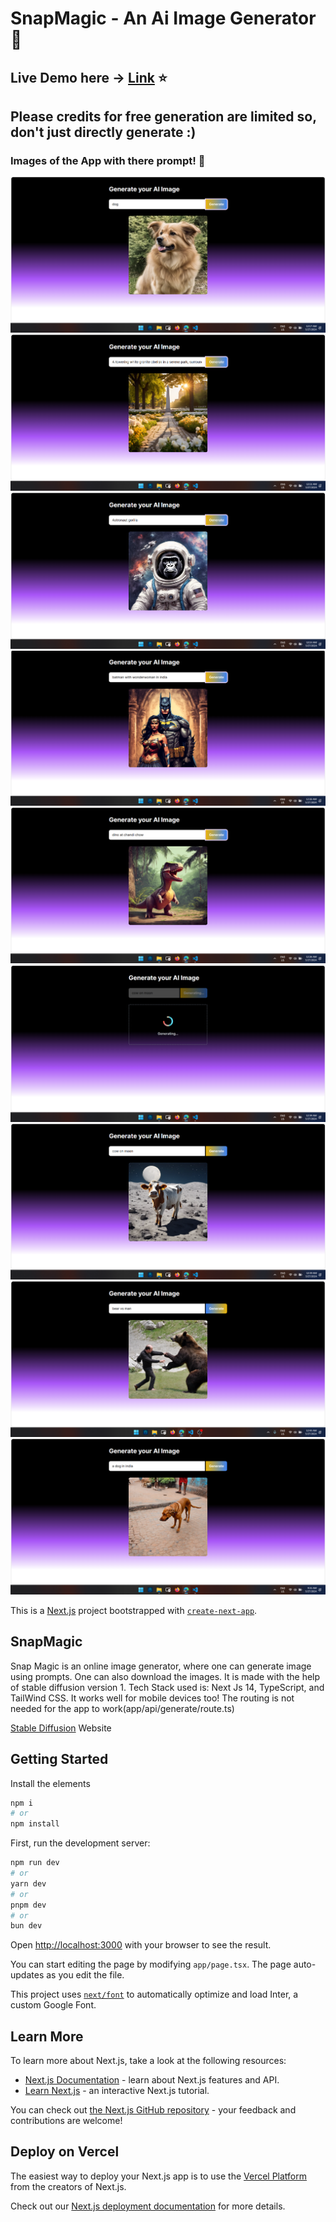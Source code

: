 # SnapMagic - An Ai Image Generator :tada:

## Live Demo here  -> [Link](https://snap-magic-m9pyg204i-neel-max-cpus-projects.vercel.app/) ⭐

## Please credits for free generation are limited so, don't just directly generate :)

### Images of the App with there prompt! :memo:
![Image 1](https://github.com/Neel-max-cpu/SnapMagic/blob/main/public/image/1.png?raw=true)
![Image 2](https://github.com/Neel-max-cpu/SnapMagic/blob/main/public/image/2.png?raw=true)
![Image 3](https://github.com/Neel-max-cpu/SnapMagic/blob/main/public/image/3.png?raw=true)
![Image 4](https://github.com/Neel-max-cpu/SnapMagic/blob/main/public/image/4.png?raw=true)
![Image 5](https://github.com/Neel-max-cpu/SnapMagic/blob/main/public/image/5.png?raw=true)
![Image 6](https://github.com/Neel-max-cpu/SnapMagic/blob/main/public/image/6.png?raw=true)
![Image 7](https://github.com/Neel-max-cpu/SnapMagic/blob/main/public/image/7.png?raw=true)
![Image 8](https://github.com/Neel-max-cpu/SnapMagic/blob/main/public/image/8.png?raw=true)
![Image 9](https://github.com/Neel-max-cpu/SnapMagic/blob/main/public/image/9.png?raw=true)


This is a [Next.js](https://nextjs.org/) project bootstrapped with [`create-next-app`](https://github.com/vercel/next.js/tree/canary/packages/create-next-app).


## SnapMagic
Snap Magic is an online image generator, where one can generate image using prompts. One can also download the images. It is made with the help of stable diffusion version 1. Tech Stack used is: Next Js 14, TypeScript, and TailWind CSS. It works well for mobile devices too! The routing is not needed for the app to work(app/api/generate/route.ts)

[Stable Diffusion](https://stability.ai/) Website

## Getting Started
Install the elements 
```bash
npm i 
# or 
npm install
```
First, run the development server:

```bash
npm run dev
# or
yarn dev
# or
pnpm dev
# or
bun dev
```

Open [http://localhost:3000](http://localhost:3000) with your browser to see the result.

You can start editing the page by modifying `app/page.tsx`. The page auto-updates as you edit the file.

This project uses [`next/font`](https://nextjs.org/docs/basic-features/font-optimization) to automatically optimize and load Inter, a custom Google Font.

## Learn More

To learn more about Next.js, take a look at the following resources:

- [Next.js Documentation](https://nextjs.org/docs) - learn about Next.js features and API.
- [Learn Next.js](https://nextjs.org/learn) - an interactive Next.js tutorial.

You can check out [the Next.js GitHub repository](https://github.com/vercel/next.js/) - your feedback and contributions are welcome!

## Deploy on Vercel

The easiest way to deploy your Next.js app is to use the [Vercel Platform](https://vercel.com/new?utm_medium=default-template&filter=next.js&utm_source=create-next-app&utm_campaign=create-next-app-readme) from the creators of Next.js.

Check out our [Next.js deployment documentation](https://nextjs.org/docs/deployment) for more details.
